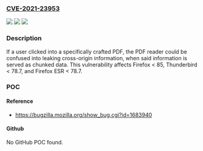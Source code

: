 ### [CVE-2021-23953](https://cve.mitre.org/cgi-bin/cvename.cgi?name=CVE-2021-23953)
![](https://img.shields.io/static/v1?label=Product&message=Firefox%20ESR&color=blue)
![](https://img.shields.io/static/v1?label=Version&message=n%2Fa&color=blue)
![](https://img.shields.io/static/v1?label=Vulnerability&message=Cross-origin%20information%20leakage%20via%20redirected%20PDF%20requests&color=brighgreen)

### Description

If a user clicked into a specifically crafted PDF, the PDF reader could be confused into leaking cross-origin information, when said information is served as chunked data. This vulnerability affects Firefox < 85, Thunderbird < 78.7, and Firefox ESR < 78.7.

### POC

#### Reference
- https://bugzilla.mozilla.org/show_bug.cgi?id=1683940

#### Github
No GitHub POC found.

